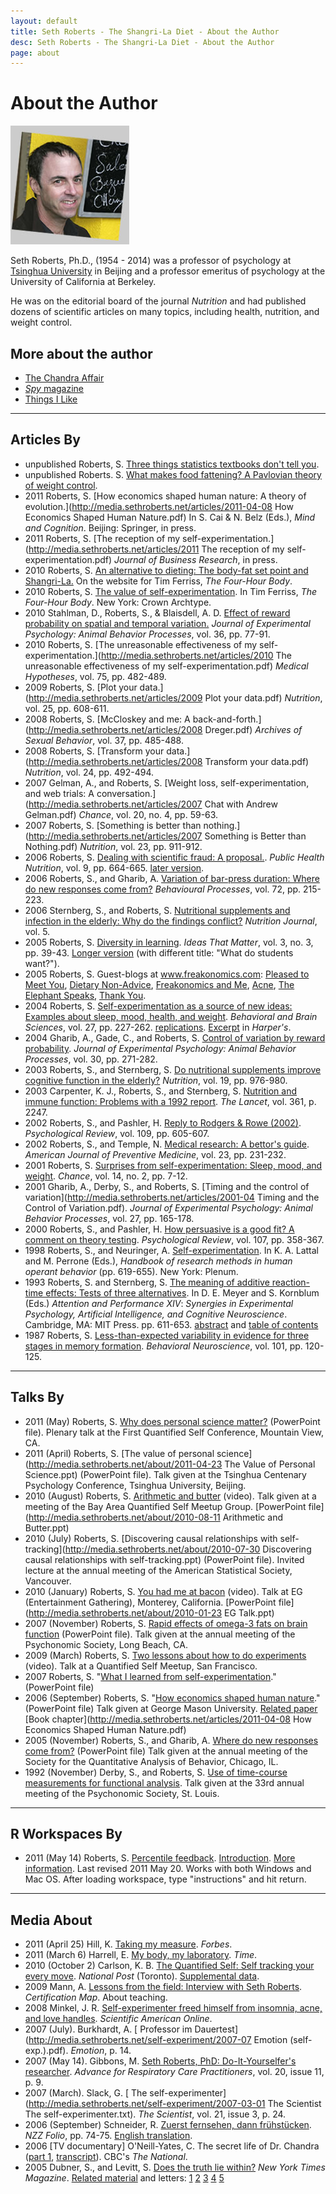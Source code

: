 ```yaml
---
layout: default
title: Seth Roberts - The Shangri-La Diet - About the Author
desc: Seth Roberts - The Shangri-La Diet - About the Author
page: about
---
```

# About the Author

![Seth Roberts](/images/sethrobertsPicBox.jpg)

Seth Roberts, Ph.D., (1954 - 2014) was a professor of psychology at [Tsinghua University](http://www.tsinghua.edu.cn/eng/index.jsp) in Beijing and a professor emeritus of psychology at the University of California at Berkeley.

He was on the editorial board of the journal *Nutrition* and had published dozens of scientific articles on many topics, including health, nutrition, and weight control.

## More about the author
- [The Chandra Affair](/chandra/)
- [*Spy* magazine](/spy/)
- [Things I Like](/things/)

- - - - - -

## Articles By

- unpublished Roberts, S. [Three things statistics textbooks don't tell you](http://media.sethroberts.net/about/2005_Three_Things_Statistics_Textbooks_Dont_Tell_You.pdf).
- unpublished Roberts. S. [What makes food fattening? A Pavlovian theory of weight control](http://media.sethroberts.net/about/whatmakesfoodfattening.pdf).
- 2011 Roberts, S. [How economics shaped human nature: A theory of evolution.](http://media.sethroberts.net/articles/2011-04-08 How Economics Shaped Human Nature.pdf) In S. Cai & N. Belz (Eds.), *Mind and Cognition*. Beijing: Springer, in press.
- 2011 Roberts, S. [The reception of my self-experimentation.](http://media.sethroberts.net/articles/2011 The reception of my self-experimentation.pdf) *Journal of Business Research*, in press.
- 2010 Roberts, S. [ An alternative to dieting: The body-fat set point and Shangri-La.](http://www.fourhourworkweek.com/blog/wp-content/uploads/2011/01/Alternative-to-Dieting.pdf) On the website for Tim Ferriss, *The Four-Hour Body*.
- 2010 Roberts, S. [ The value of self-experimentation](http://www.fourhourworkweek.com/blog/2010/12/18/the-value-of-self-experimentation-plus-extreme-videos-do-not-try-this-at-home/). In Tim Ferriss, *The Four-Hour Body*. New York: Crown Archtype.
- 2010 Stahlman, D., Roberts, S., & Blaisdell, A. D. [Effect of reward probability on spatial and temporal variation.](http://pigeonrat.psych.ucla.edu/resources/6/Stahlman%20Roberts%20&%20Blaisdell%20JEP%20ABP%202010.pdf) *Journal of Experimental Psychology: Animal Behavior Processes*, vol. 36, pp. 77-91.
- 2010 Roberts, S. [The unreasonable effectiveness of my self-experimentation.](http://media.sethroberts.net/articles/2010 The unreasonable effectiveness of my self-experimentation.pdf) *Medical Hypotheses*, vol. 75, pp. 482-489.
- 2009 Roberts, S. [Plot your data.](http://media.sethroberts.net/articles/2009 Plot your data.pdf) *Nutrition*, vol. 25, pp. 608-611.
- 2008 Roberts, S. [McCloskey and me: A back-and-forth.](http://media.sethroberts.net/articles/2008 Dreger.pdf) *Archives of Sexual Behavior*, vol. 37, pp. 485-488.
- 2008 Roberts, S. [Transform your data.](http://media.sethroberts.net/articles/2008 Transform your data.pdf) *Nutrition*, vol. 24, pp. 492-494.
- 2007 Gelman, A., and Roberts, S. [Weight loss, self-experimentation, and web trials: A conversation.](http://media.sethroberts.net/articles/2007 Chat with Andrew Gelman.pdf) *Chance*, vol. 20, no. 4, pp. 59-63.
- 2007 Roberts, S. [Something is better than nothing.](http://media.sethroberts.net/articles/2007 Something is Better than Nothing.pdf) *Nutrition*, vol. 23, pp. 911-912.
- 2006 Roberts, S. [Dealing with scientific fraud: A proposal.](http://media.sethroberts.net/chandra/2006_Dealing_with_scientific_fraud-a_proposal.pdf). *Public Health Nutrition*, vol. 9, pp. 664-665. [later version](http://media.sethroberts.net/chandra/2006-02-27_Dealing_with_scientific_fraud-A_proposal.pdf).
- 2006 Roberts, S., and Gharib, A. [Variation of bar-press duration: Where do new responses come from?](http://media.sethroberts.net/about/2006_variation_of_bar_press_duration.pdf) *Behavioural Processes*, vol. 72, pp. 215-223.
- 2006 Sternberg, S., and Roberts, S. [Nutritional supplements and infection in the elderly: Why do the findings conflict?](http://www.nutritionj.com/content/5/1/30) *Nutrition Journal*, vol. 5.
- 2005 Roberts, S. [Diversity in learning](http://media.sethroberts.net/about/2005_diversityinlearning.pdf). *Ideas That Matter*, vol. 3, no. 3, pp. 39-43. [Longer version](http://graphics8.nytimes.com/images/blogs/freakonomics/pdf/whatdostudentswant.pdf) (with different title: "What do students want?").
- 2005 Roberts, S. Guest-blogs at www.freakonomics.com: [Pleased to Meet You](http://www.freakonomics.com/blog/2005/09/12/meet-our-guest-blogger/), [Dietary Non-Advice](http://www.freakonomics.com/blog/2005/09/13/seth-roberts-guest-blogger-part-ii/), [Freakonomics and Me](http://www.freakonomics.com/blog/2005/09/14/seth-roberts-guest-blogger-part-iii/), [Acne](http://www.freakonomics.com/blog/2005/09/15/seth-roberts-on-acne-guest-blog-pt-iv/), [The Elephant Speaks](http://www.freakonomics.com/blog/2005/09/16/seth-roberts-guest-blogger-finale/), [Thank You](http://www.freakonomics.com/blog/2005/09/18/final-guest-blog-from-seth-roberts/).
- 2004 Roberts, S. [Self-experimentation as a source of new ideas: Examples about sleep, mood, health, and weight](http://repositories.cdlib.org/postprints/117/). *Behavioral and Brain Sciences*, vol. 27, pp. 227-262. [replications](http://media.sethroberts.net/about/info_about_replications.pdf). [Excerpt](http://media.sethroberts.net/about/2005-06_Harpers_Readings.pdf) in *Harper's*.
- 2004 Gharib, A., Gade, C., and Roberts, S. [Control of variation by reward probability](http://repositories.cdlib.org/postprints/116/). *Journal of Experimental Psychology: Animal Behavior Processes*, vol. 30, pp. 271-282.
- 2003 Roberts, S., and Sternberg, S. [Do nutritional supplements improve cognitive function in the elderly?](http://media.sethroberts.net/chandra/2003_Chandra_letter_in_Nutrition.pdf) *Nutrition*, vol. 19, pp. 976-980.
- 2003 Carpenter, K. J., Roberts, S., and Sternberg, S. [Nutrition and immune function: Problems with a 1992 report](http://media.sethroberts.net/chandra/Lancet_comment_091202.pdf). *The Lancet*, vol. 361, p. 2247.
- 2002 Roberts, S., and Pashler, H. [Reply to Rodgers & Rowe (2002)](http://repositories.cdlib.org/postprints/764/). *Psychological Review*, vol. 109, pp. 605-607.
- 2002 Roberts, S., and Temple, N. [Medical research: A bettor's guide](http://media.sethroberts.net/about/2002_medical_research--a_bettors_guide.pdf). *American Journal of Preventive Medicine*, vol. 23, pp. 231-232.
- 2001 Roberts, S. [Surprises from self-experimentation: Sleep, mood, and weight](http://repositories.cdlib.org/postprints/405). *Chance*, vol. 14, no. 2, pp. 7-12.
- 2001 Gharib, A., Derby, S., and Roberts, S. [Timing and the control of variation](http://media.sethroberts.net/articles/2001-04 Timing and the Control of Variation.pdf). *Journal of Experimental Psychology: Animal Behavior Processes*, vol. 27, pp. 165-178.
- 2000 Roberts, S., and Pashler, H. [How persuasive is a good fit? A comment on theory testing](http://repositories.cdlib.org/postprints/763/). *Psychological Review*, vol. 107, pp. 358-367.
- 1998 Roberts, S., and Neuringer, A. [Self-experimentation](http://socrates.berkeley.edu/%7Eroberts/self/). In K. A. Lattal and M. Perrone (Eds.), *Handbook of research methods in human operant behavior* (pp. 619-655). New York: Plenum.
- 1993 Roberts, S. and Sternberg, S. [The meaning of additive reaction-time effects: Tests of three alternatives](http://media.sethroberts.net/about/meaning_of_additive_reaction-time_effects.pdf). In D. E. Meyer and S. Kornblum (Eds.) *Attention and Performance XIV*: *Synergies in Experimental Psychology, Artificial Intelligence, and Cognitive Neuroscience*. Cambridge, MA: MIT Press. pp. 611-653. [abstract](http://www.psych.upenn.edu/%7Esaul/abstract.srss93.html) and [table of contents ](http://www.psych.upenn.edu/%7Esaul/contents.srss93.html)
- 1987 Roberts, S. [Less-than-expected variability in evidence for three stages in memory formation](http://media.sethroberts.net/about/1987_Less_Than_Expected_Variability_in_Evidence.pdf). *Behavioral Neuroscience*, vol. 101, pp. 120-125.

- - - - - -

## Talks By

- 2011 (May) Roberts, S. [Why does personal science matter?](http://media.sethroberts.net/about/2011-05-27_Why_Does_Personal_Science_Matter.ppt) (PowerPoint file). Plenary talk at the First Quantified Self Conference, Mountain View, CA.
- 2011 (April) Roberts, S. [The value of personal science](http://media.sethroberts.net/about/2011-04-23 The Value of Personal Science.ppt) (PowerPoint file). Talk given at the Tsinghua Centenary Psychology Conference, Tsinghua University, Beijing.
- 2010 (August) Roberts, S. [Arithmetic and butter](http://vimeo.com/14281896) (video). Talk given at a meeting of the Bay Area Quantified Self Meetup Group. [PowerPoint file](http://media.sethroberts.net/about/2010-08-11 Arithmetic and Butter.ppt)
- 2010 (July) Roberts, S. [Discovering causal relationships with self-tracking](http://media.sethroberts.net/about/2010-07-30 Discovering causal relationships with self-tracking.ppt) (PowerPoint file). Invited lecture at the annual meeting of the American Statistical Society, Vancouver.
- 2010 (January) Roberts, S. [You had me at bacon](http://www.youtube.com/watch?v=2oPEeddjEP8) (video). Talk at EG (Entertainment Gathering), Monterey, California. [PowerPoint file](http://media.sethroberts.net/about/2010-01-23 EG Talk.ppt)
- 2007 (November) Roberts, S. [Rapid effects of omega-3 fats on brain function](2007-11-16_Rapid_Effects_of_Omega-3.ppt) (PowerPoint file). Talk given at the annual meeting of the Psychonomic Society, Long Beach, CA.
- 2009 (March) Roberts, S. [Two lessons about how to do experiments](http://quantifiedself.com/2009/04/stop-worrying-and-start-experi/) (video). Talk at a Quantified Self Meetup, San Francisco.
- 2007 Roberts, S. "[What I learned from self-experimentation](http://media.sethroberts.net/about/2007-01-09_What_I_Learned_From_Self-Experimentation.ppt)." (PowerPoint file)
- 2006 (September) Roberts, S. "[How economics shaped human nature](http://media.sethroberts.net/archives/How_Economics_Shaped_Human_Nature.ppt)." (PowerPoint file) Talk given at George Mason University. [Related paper](http://www.freakonomics.com/pdf/whatdostudentswant.pdf) [Book chapter](http://media.sethroberts.net/articles/2011-04-08 How Economics Shaped Human Nature.pdf)
- 2005 (November) Roberts, S., and Gharib, A. [Where do new responses come from?](http://media.sethroberts.net/about/Where_Do_New_Responses_Come_From.pdf) (PowerPoint file) Talk given at the annual meeting of the Society for the Quantitative Analysis of Behavior, Chicago, IL.
- 1992 (November) Derby, S., and Roberts, S. [Use of time-course measurements for functional analysis](http://media.sethroberts.net/about/1992_Use_of_Time-Course_Measurements_for_Functional_Analysis.pdf). Talk given at the 33rd annual meeting of the Psychonomic Society, St. Louis.

- - - - - -

## R Workspaces By

- 2011 (May 14) Roberts, S. [Percentile feedback](http://media.sethroberts.net/about/2011-05-20_percentile_feedback.RData). [Introduction](http://blog.sethroberts.net/2011/05/01/percentile-feedback-and-productivity/). [More information](http://blog.sethroberts.net/category/self-experimentation/productivity/). Last revised 2011 May 20. Works with both Windows and Mac OS. After loading workspace, type "instructions" and hit return.

- - - - - -

## Media About

- 2011 (April 25) Hill, K. [Taking my measure](http://www.forbes.com/forbes/2011/0425/features-health-personal-data-work-out-taking-my-measure.html). *Forbes*.
- 2011 (March 6) Harrell, E. [My body, my laboratory](http://www.time.com/time/magazine/article/0,9171,2050030,00.html). *Time*.
- 2010 (October 2) Carlson, K. B. [The Quantified Self: Self tracking your every move](http://www.moodscope.com/National_Post_Quantified_Self.pdf). *National Post* (Toronto). [Supplemental data](http://news.nationalpost.com/2010/10/02/the-quantified-self-supplemental-data/).
- 2009 Mann, A. [ Lessons from the field: Interview with Seth Roberts](http://certificationmap.com/lessons-from-the-field-interview-with-seth-roberts). *Certification Map*. About teaching.
- 2008 Minkel, J. R. [Self-experimenter freed himself from insomnia, acne, and love handles](http://www.sciam.com/article.cfm?id=self-experimenter-free-from-insomnia). *Scientific American Online*.
- 2007 (July). Burkhardt, A. [ Professor im Dauertest](http://media.sethroberts.net/self-experiment/2007-07 Emotion (self-exp.).pdf). *Emotion*, p. 14.
- 2007 (May 14). Gibbons, M. [Seth Roberts, PhD: Do-It-Yourselfer's researcher](http://respiratory-care.advanceweb.com/common/EditorialSearch/AViewer.aspx?AN=RC_07may14_rcp9.html&AD=05-14-2007). *Advance for Respiratory Care Practitioners*, vol. 20, issue 11, p. 9.
- 2007 (March). Slack, G. [ The self-experimenter](http://media.sethroberts.net/self-experiment/2007-03-01 The Scientist The self-experimenter.txt). *The Scientist*, vol. 21, issue 3, p. 24.
- 2006 (September) Schneider, R. [Zuerst fernsehen, dann frühstücken](http://www.nzzfolio.ch/www/d80bd71b-b264-4db4-afd0-277884b93470/showarticle/bd136053-65e4-458d-95f7-babf09e185bc.aspx). *NZZ Folio*, pp. 74-75. [English translation](http://media.sethroberts.net/about/2006-09_NZZ_Folio_English_translation.pdf).
- 2006 [TV documentary] O'Neill-Yates, C. The secret life of Dr. Chandra ([part 1](http://www.cbc.ca/clips/ram-newsworld/chandra_1.ram), [transcript](http://www.cbc.ca/national/news/chandra/)). CBC's *The National*.
- 2005 Dubner, S., and Levitt, S. [ Does the truth lie within?](http://www.nytimes.com/2005/09/11/magazine/11FREAK.html?ei=5070&en=885eba950a1a7544&ex=1133154000&pagewanted=all) *New York Times Magazine*. [Related material](http://www.freakonomics.com/times0911.php) and letters: [1](http://query.nytimes.com/gst/fullpage.html?res=9A00E4DB1530F931A35753C1A9639C8B63) [2](http://query.nytimes.com/gst/fullpage.html?res=9803E4DB1530F931A35753C1A9639C8B63) [3](http://query.nytimes.com/gst/fullpage.html?res=9E02E4DB1530F931A35753C1A9639C8B63) [4](http://query.nytimes.com/gst/fullpage.html?res=9C0DE4DB1530F931A35753C1A9639C8B63) [5](http://query.nytimes.com/gst/fullpage.html?res=950CE4DB1530F931A35753C1A9639C8B63)
